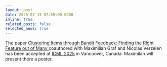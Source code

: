 ```yaml
---
layout: post
date: 2025-07-15 07:59:00-0400
inline: true
related_posts: false
selected_news: true
---
```

The paper <a href="https://openreview.net/pdf?id=99zsyZpUqp"> Clustering Items through Bandit Feedback: Finding the Right Feature out of Many </a>  coauthored with Maximilian Graf and Nicolas Verzelen has been accepted at <a href="https://icml.cc/Conferences/2025">ICML 2025</a> in Vancoover, Canada.
Maximilan will present there a poster. 
